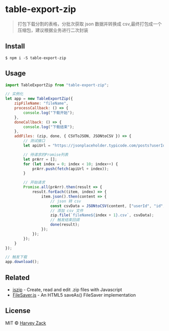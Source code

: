 # table-export-zip

> 打包下载分割的表格，分批次获取 json 数据并转换成 csv,最终打包成一个压缩包，建议根据业务进行二次封装

## Install

```
$ npm i -S table-export-zip
```

## Usage

```js
import TableExportZip from "table-export-zip";

// 实例化
let app = new TableExportZip({
	zipFileName: "fileName",
	processCallback: () => {
		console.log("下载开始");
	},
	doneCallback: () => {
		console.log("下载结束");
	},
	addFiles: (zip, done, { CSVToJSON, JSONtoCSV }) => {
		// 测试接口
		let apiUrl = "https://jsonplaceholder.typicode.com/posts?userId=";

		// 待请求的Promise列表
		let prArr = [];
		for (let index = 0; index < 10; index++) {
			prArr.push(fetch(apiUrl + index));
		}

		// 开始请求
		Promise.all(prArr).then(result => {
			result.forEach((item, index) => {
				item.json().then(content => {
					// json 转 csv
					const csvData = JSONtoCSV(content, ["userId", "id", "title", "body"]);
					// 添加 csv 文件
					zip.file(`fileName${index + 1}.csv`, csvData);
					// 触发结束回调
					done(result);
				});
			});
		});
	}
});

// 触发下载
app.download();

```

## Related

- [jszip](https://github.com/Stuk/jszip) - Create, read and edit .zip files with Javascript
- [FileSaver.js](https://github.com/eligrey/FileSaver.js) - An HTML5 saveAs() FileSaver implementation

## License

MIT © [Harvey Zack](https://www.zhw-island.com/)
